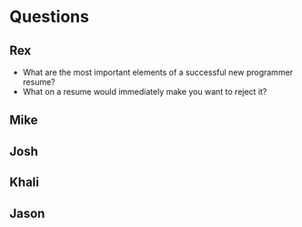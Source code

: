 # Questions

## Rex
- What are the most important elements of a successful new programmer resume?
- What on a resume would immediately make you want to reject it?

## Mike


## Josh


## Khali


## Jason
